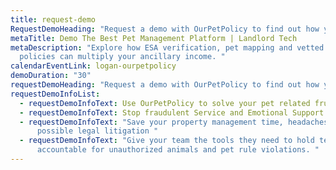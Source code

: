 ```yaml
---
title: request-demo
RequestDemoHeading: "Request a demo with OurPetPolicy to find out how you can:"
metaTitle: Demo The Best Pet Management Platform | Landlord Tech
metaDescription: "Explore how ESA verification, pet mapping and vetted pet
  policies can multiply your ancillary income. "
calendarEventLink: logan-ourpetpolicy
demoDuration: "30"
requestDemoHeading: "Request a demo with OurPetPolicy to find out how you can:"
requestDemoInfoList:
  - requestDemoInfoText: Use OurPetPolicy to solve your pet related frustrations
  - requestDemoInfoText: Stop fraudulent Service and Emotional Support Animal requests
  - requestDemoInfoText: "Save your property management time, headaches, and
      possible legal litigation "
  - requestDemoInfoText: "Give your team the tools they need to hold tenants
      accountable for unauthorized animals and pet rule violations. "
---
```

